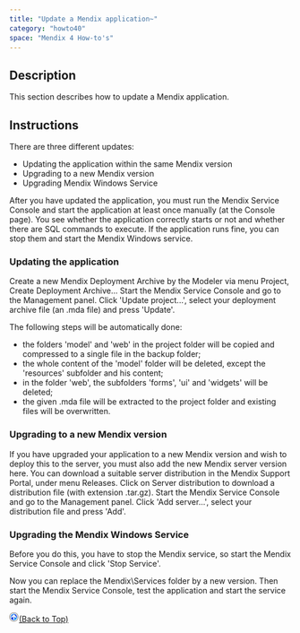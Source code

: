 ```yaml
---
title: "Update a Mendix application~"
category: "howto40"
space: "Mendix 4 How-to's"
---
```

## Description

This section describes how to update a Mendix application.

## Instructions

There are three different updates:

*   Updating the application within the same Mendix version
*   Upgrading to a new Mendix version
*   Upgrading Mendix Windows Service

After you have updated the application, you must run the Mendix Service Console and start the application at least once manually (at the Console page). You see whether the application correctly starts or not and whether there are SQL commands to execute. If the application runs fine, you can stop them and start the Mendix Windows service.

### Updating the application

Create a new Mendix Deployment Archive by the Modeler via menu Project, Create Deployment Archive... Start the Mendix Service Console and go to the Management panel. Click 'Update project...', select your deployment archive file (an .mda file) and press 'Update'.

The following steps will be automatically done:

*   the folders 'model' and 'web' in the project folder will be copied and compressed to a single file in the backup folder;
*   the whole content of the 'model' folder will be deleted, except the 'resources' subfolder and his content;
*   in the folder 'web', the subfolders 'forms', 'ui' and 'widgets' will be deleted;
*   the given .mda file will be extracted to the project folder and existing files will be overwritten.

### Upgrading to a new Mendix version

If you have upgraded your application to a new Mendix version and wish to deploy this to the server, you must also add the new Mendix server version here. You can download a suitable server distribution in the Mendix Support Portal, under menu Releases. Click on Server distribution to download a distribution file (with extension .tar.gz). Start the Mendix Service Console and go to the Management panel. Click 'Add server...', select your distribution file and press 'Add'.

### Upgrading the Mendix Windows Service

Before you do this, you have to stop the Mendix service, so start the Mendix Service Console and click 'Stop Service'.

Now you can replace the Mendix\Services folder by a new version. Then start the Mendix Service Console, test the application and start the service again.

[![](attachments/819203/917564.png)](update-a-mendix-application~)[(Back to Top)](update-a-mendix-application~)